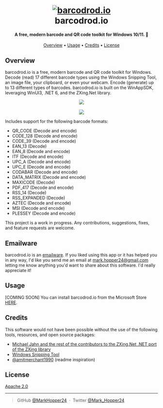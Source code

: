 <h1 align="center">
  <a href="https://www.microsoft.com/store/apps/9PHMXNX36SZZ"><img src="https://raw.githubusercontent.com/MarkHopper24/barcodrod.io/public/Assets/LockScreenLogo.scale-200.png" alt="barcodrod.io"></a><br>
  barcodrod.io
  
</h1>

<h4 align="center">A free, modern barcode and QR code toolkit for Windows 10/11. 🤠</h4>

<p align="center">
  <a href="#overview">Overview</a> •
  <a href="#usage">Usage</a> •
  <a href="#credits">Credits</a> •
  <a href="#license">License</a>
</p>


## Overview
barcodrod.io is a free, modern barcode and QR code toolkit for Windows. Decode (read) 17 different barcode types using the Windows Snipping Tool, an image file, your clipboard, or even your webcam. Encode (generate) up to 13 different types of barcodes. barcodrod.io is built on the WinAppSDK, leveraging WinUI3, .NET 6, and the ZXing.Net library.

<p align="center">
<img src = https://github.com/MarkHopper24/barcodrod.io/blob/public/Assets/StoreScreenshot%20(2).png>
<br>
<br>
<img src = https://github.com/MarkHopper24/barcodrod.io/blob/public/Assets/StoreScreenshot%20(3).png>
</p>

Includes support for the following barcode formats:
- QR_CODE (Decode and encode)
- CODE_128 (Decode and encode)
- CODE_39 (Decode and encode)
- EAN_13 (Decode)
- EAN_8 (Decode and encode)
- ITF (Decode and encode)
- UPC_A (Decode and encode)
- UPC_E (Decode and encode)
- CODABAR (Decode and encode)
- DATA_MATRIX (Decode and encode)
- MAXICODE (Decode)
- PDF_417 (Decode and encode)
- RSS_14 (Decode)
- RSS_EXPANDED (Decode)
- AZTEC (Decode and encode)
- MSI (Decode and encode)
- PLESSEY (Decode and encode)

This project is a work in progress. Any contributions, suggestions, fixes, and feature requests are welcome.

## Emailware

barcodrod.io is an [emailware](https://en.wiktionary.org/wiki/emailware). If you liked using this app or it has helped you in any way, I'd like you send me an email at <mark.hopper24@gmail.com> letting me know anything you'd want to share about this software. I'd really appreciate it!

## Usage

[COMING SOON] You can install barcodrod.io from the Microsoft Store [HERE](https://www.microsoft.com/store/apps/9PHMXNX36SZZ).

## Credits

This software would not have been possible without the use of the following tools, resources, and open source packages:

- [Michael Jahn and the rest of the contributors to the ZXing.Net .NET port of the ZXing library](https://github.com/micjahn/ZXing.Net)
- [Windows Snipping Tool](https://www.microsoft.com/store/productId/9MZ95KL8MR0L)
- [@amitmerchant1990](https://github.com/amitmerchant1990/electron-markdownify#readme) (readme inspiration)

## License

[Apache 2.0](https://github.com/MarkHopper24/barcodrod.io/blob/public/LICENSE.txt)

---

> GitHub [@MarkHopper24](https://github.com/MarkHopper24) &nbsp;&middot;&nbsp;
> Twitter [@Mark_Hopper24](https://twitter.com/Mark_Hopper24)
